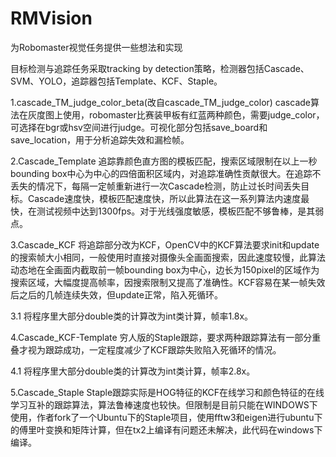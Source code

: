 # RMVision
为Robomaster视觉任务提供一些想法和实现

目标检测与追踪任务采取tracking by detection策略，检测器包括Cascade、SVM、YOLO，追踪器包括Template、KCF、Staple。

1.cascade_TM_judge_color_beta(改自cascade_TM_judge_color)
cascade算法在灰度图上使用，robomaster比赛装甲板有红蓝两种颜色，需要judge_color，可选择在bgr或hsv空间进行judge。可视化部分包括save_board和 save_location，用于分析追踪失效和漏检帧。

2.Cascade_Template
追踪靠颜色直方图的模板匹配，搜索区域限制在以上一秒bounding box中心为中心的四倍面积区域内，对追踪准确性贡献很大。在追踪不丢失的情况下，每隔一定帧重新进行一次Cascade检测，防止过长时间丢失目标。Cascade速度快，模板匹配速度快，所以此算法在这一系列算法内速度最快，在测试视频中达到1300fps。对于光线强度敏感，模板匹配不够鲁棒，是其弱点。

3.Cascade_KCF
将追踪部分改为KCF，OpenCV中的KCF算法要求init和update的搜索帧大小相同，一般使用时直接对摄像头全画面搜索，因此速度较慢，此算法动态地在全画面内截取前一帧bounding box为中心，边长为150pixel的区域作为搜索区域，大幅度提高帧率，因搜索限制又提高了准确性。KCF容易在某一帧失效后之后的几帧连续失效，但update正常，陷入死循环。

3.1 将程序里大部分double类的计算改为int类计算，帧率1.8x。

4.Cascade_KCF-Template
穷人版的Staple跟踪，要求两种跟踪算法有一部分重叠才视为跟踪成功，一定程度减少了KCF跟踪失败陷入死循环的情况。

4.1 将程序里大部分double类的计算改为int类计算，帧率2.8x。

5.Cascade_Staple
Staple跟踪实际是HOG特征的KCF在线学习和颜色特征的在线学习互补的跟踪算法，算法鲁棒速度也较快。但限制是目前只能在WINDOWS下使用，作者fork了一个Ubuntu下的Staple项目，使用fftw3和eigen进行ubuntu下的傅里叶变换和矩阵计算，但在tx2上编译有问题还未解决，此代码在windows下编译。
